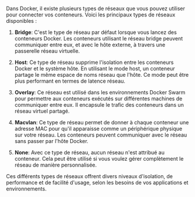 Dans Docker, il existe plusieurs types de réseaux que vous pouvez utiliser pour connecter vos conteneurs. Voici les principaux types de réseaux disponibles :

1. **Bridge**: C'est le type de réseau par défaut lorsque vous lancez des conteneurs Docker. Les conteneurs utilisant le réseau bridge peuvent communiquer entre eux, et avec le hôte externe, à travers une passerelle réseau virtuelle.

2. **Host**: Ce type de réseau supprime l'isolation entre les conteneurs Docker et le système hôte. En utilisant le mode host, un conteneur partage le même espace de noms réseau que l'hôte. Ce mode peut être plus performant en termes de latence réseau.

3. **Overlay**: Ce réseau est utilisé dans les environnements Docker Swarm pour permettre aux conteneurs exécutés sur différentes machines de communiquer entre eux. Il encapsule le trafic des conteneurs dans un réseau virtuel partagé.

4. **Macvlan**: Ce type de réseau permet de donner à chaque conteneur une adresse MAC pour qu'il apparaisse comme un périphérique physique sur votre réseau. Les conteneurs peuvent communiquer avec le réseau sans passer par l'hôte Docker.

5. **None**: Avec ce type de réseau, aucun réseau n'est attribué au conteneur. Cela peut être utilisé si vous voulez gérer complètement le réseau de manière personnalisée.

Ces différents types de réseaux offrent divers niveaux d'isolation, de performance et de facilité d'usage, selon les besoins de vos applications et environnements. 